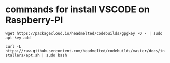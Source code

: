 # commands for install VSCODE on Raspberry-PI

`wget https://packagecloud.io/headmelted/codebuilds/gpgkey -O - | sudo apt-key add -`

`curl -L https://raw.githubusercontent.com/headmelted/codebuilds/master/docs/installers/apt.sh | sudo bash`

